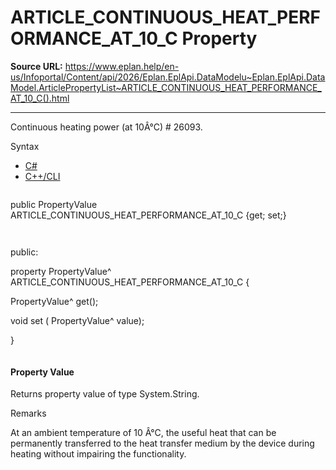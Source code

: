 # ARTICLE_CONTINUOUS_HEAT_PERFORMANCE_AT_10_C Property

**Source URL:** https://www.eplan.help/en-us/Infoportal/Content/api/2026/Eplan.EplApi.DataModelu~Eplan.EplApi.DataModel.ArticlePropertyList~ARTICLE_CONTINUOUS_HEAT_PERFORMANCE_AT_10_C().html

---

Continuous heating power (at 10Â°C) # 26093.

Syntax

- [C#](#i-syntax-CS)
- [C++/CLI](#i-syntax-CPP2005)

```
```
public PropertyValue ARTICLE_CONTINUOUS_HEAT_PERFORMANCE_AT_10_C {get; set;}
```
```

```
```
public:

property PropertyValue^ ARTICLE_CONTINUOUS_HEAT_PERFORMANCE_AT_10_C {

   PropertyValue^ get();

   void set (    PropertyValue^ value);

}
```
```

#### Property Value

Returns property value of type System.String.

Remarks

At an ambient temperature of 10 Â°C, the useful heat that can be permanently transferred to the heat transfer medium by the device during heating without impairing the functionality.
